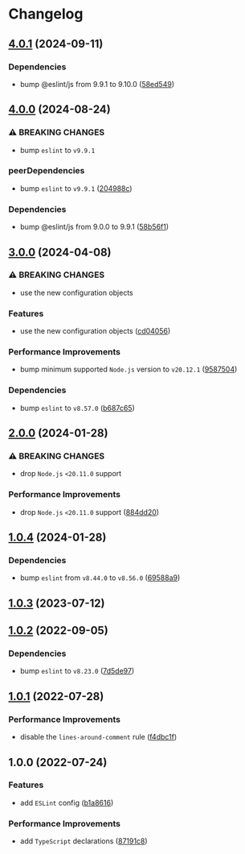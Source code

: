 # Changelog

## [4.0.1](https://github.com/binden-js/eslint-config/compare/v4.0.0...v4.0.1) (2024-09-11)

### Dependencies

- bump @eslint/js from 9.9.1 to 9.10.0 ([58ed549](https://github.com/binden-js/eslint-config/commit/58ed54943859d664623beb5f8e7c0b8601e6064d))

## [4.0.0](https://github.com/binden-js/eslint-config/compare/v3.0.0...v4.0.0) (2024-08-24)

### ⚠ BREAKING CHANGES

- bump `eslint` to `v9.9.1`

### peerDependencies

- bump `eslint` to `v9.9.1` ([204988c](https://github.com/binden-js/eslint-config/commit/204988c7ce5e2ff0bb487cd7e46c4c66c4900e5b))

### Dependencies

- bump @eslint/js from 9.0.0 to 9.9.1 ([58b56f1](https://github.com/binden-js/eslint-config/commit/58b56f19df9aaed4a175cf8c8eb485b8d1d5fb18))

## [3.0.0](https://github.com/binden-js/eslint-config/compare/v2.0.0...v3.0.0) (2024-04-08)

### ⚠ BREAKING CHANGES

- use the new configuration objects

### Features

- use the new configuration objects ([cd04056](https://github.com/binden-js/eslint-config/commit/cd04056b8fd3dce83a42eaf7e7e6a8708d099d2b))

### Performance Improvements

- bump minimum supported `Node.js` version to `v20.12.1` ([9587504](https://github.com/binden-js/eslint-config/commit/9587504129560b329f8328a8d9769cab31bb061a))

### Dependencies

- bump `eslint` to `v8.57.0` ([b687c65](https://github.com/binden-js/eslint-config/commit/b687c65b25e4150a49977f014b141bef8f4fca41))

## [2.0.0](https://github.com/binden-js/eslint-config/compare/v1.0.4...v2.0.0) (2024-01-28)

### ⚠ BREAKING CHANGES

- drop `Node.js` `<20.11.0` support

### Performance Improvements

- drop `Node.js` `<20.11.0` support ([884dd20](https://github.com/binden-js/eslint-config/commit/884dd20c5cbc4f36d82f09690b173dd56b9e826a))

## [1.0.4](https://github.com/binden-js/eslint-config/compare/v1.0.3...v1.0.4) (2024-01-28)

### Dependencies

- bump `eslint` from `v8.44.0` to `v8.56.0` ([69588a9](https://github.com/binden-js/eslint-config/commit/69588a99848a4e652f664fd64b5f9710817e28c3))

## [1.0.3](https://github.com/binden-js/eslint-config/compare/v1.0.2...v1.0.3) (2023-07-12)

## [1.0.2](https://github.com/binden-js/eslint-config/compare/v1.0.1...v1.0.2) (2022-09-05)

### Dependencies

- bump `eslint` to `v8.23.0` ([7d5de97](https://github.com/binden-js/eslint-config/commit/7d5de975877b975d3b9879c674f8015fce03d5c0))

## [1.0.1](https://github.com/binden-js/eslint-config/compare/v1.0.0...v1.0.1) (2022-07-28)

### Performance Improvements

- disable the `lines-around-comment` rule ([f4dbc1f](https://github.com/binden-js/eslint-config/commit/f4dbc1f5b021c30c0eea7f7b8818f1399d698610))

## 1.0.0 (2022-07-24)

### Features

- add `ESLint` config ([b1a8616](https://github.com/binden-js/eslint-config/commit/b1a8616a8d27e2513f0576bfb80789dab10a258f))

### Performance Improvements

- add `TypeScript` declarations ([87191c8](https://github.com/binden-js/eslint-config/commit/87191c80d4b1bb8e2a542c2aa23802ac99a9c382))
